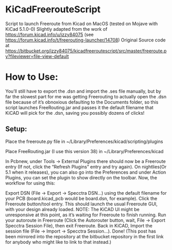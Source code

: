 # KiCadFreerouteScript
Script to launch Freeroute from Kicad on MacOS (tested on Mojave with KiCad 5.1.0-0)
Slightly adapted from the work of https://forum.kicad.info/u/izzy84075 (see https://forum.kicad.info/t/freerouting-launcher/14708)
Original Source code at https://bitbucket.org/izzy84075/kicadfreeroutescript/src/master/freeroute.py?fileviewer=file-view-default

How to Use:
==========


You’ll still have to export the .dsn and import the .ses file manually, but by far the slowest part for me was getting Freerouting to actually open the .dsn file because of it’s obnoxious defaulting to the Documents folder, so this script launches FreeRouting.jar and passes it the default filename that KiCAD will pick for the .dsn, saving you possibly dozens of clicks!

Setup:
------

Place the freeroute.py file in ~/Library/Preferences/kicad/scripting/plugins

Place FreeRouting.jar (I use this version 38) in ~/Library/Preferences/kicad

In Pcbnew, under Tools -> External Plugins there should now be a Freeroute entry (If not, click the “Refresh Plugins” entry and try again).
On nightlies(Or 5.1 when it releases), you can also go into the Preferences and under Action Plugins, you can set the plugin to show directly on the toolbar.
Now, the workflow for using this:

Export DSN (File -> Export -> Specctra DSN…) using the default filename for your PCB (board.kicad_pcb would be board.dsn, for example).
Click the Freeroute button/tool entry. This should launch the usual Freeroute GUI, with your design already loaded. NOTE: The KiCAD UI might be unresponsive at this point, as it’s waiting for Freeroute to finish running.
Run your autoroute in Freeroute (Click the Autorouter button, wait, File -> Export Specctra Session File), then exit Freeroute.
Back in KiCAD, Import the session file (File -> Import -> Specctra Session…).
Done!
(This post has been mirrored into the repository at the bitbucket repository in the first link for anybody who might like to link to that instead.)

